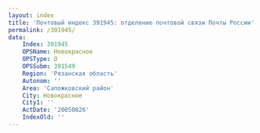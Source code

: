 ```yaml
---
layout: index
title: 'Почтовый индекс 391945: отделение почтовой связи Почты России'
permalink: /391945/
data:
    Index: 391945
    OPSName: Новокрасное
    OPSType: О
    OPSSubm: 391549
    Region: 'Рязанская область'
    Autonom: ''
    Area: 'Сапожковский район'
    City: Новокрасное
    City1: ''
    ActDate: '20050826'
    IndexOld: ''
---
```

